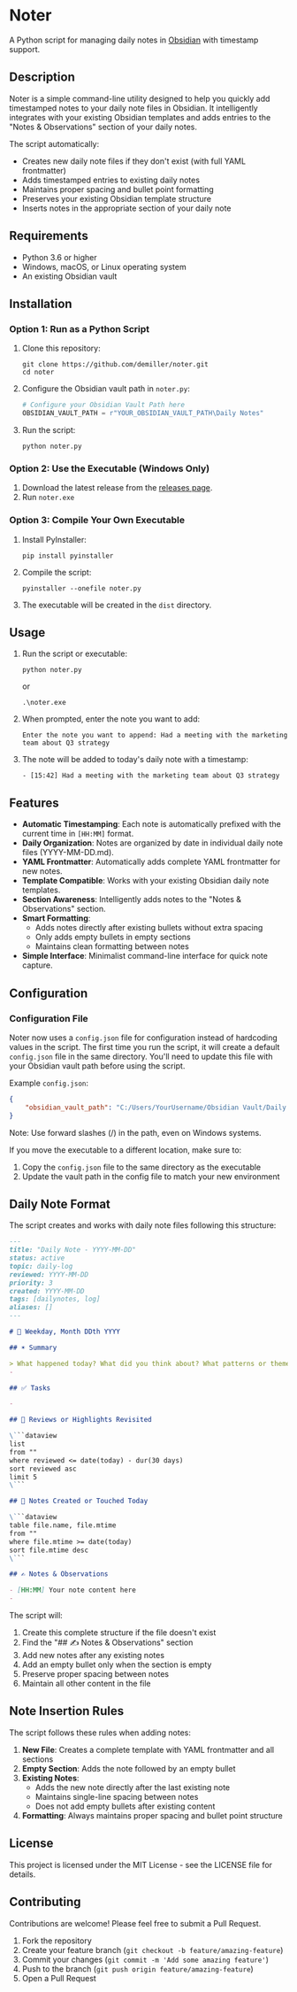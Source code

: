 # Noter

A Python script for managing daily notes in [Obsidian](https://obsidian.md/) with timestamp support.

## Description

Noter is a simple command-line utility designed to help you quickly add timestamped notes to your daily note files in Obsidian. It intelligently integrates with your existing Obsidian templates and adds entries to the "Notes & Observations" section of your daily notes.

The script automatically:
- Creates new daily note files if they don't exist (with full YAML frontmatter)
- Adds timestamped entries to existing daily notes
- Maintains proper spacing and bullet point formatting
- Preserves your existing Obsidian template structure
- Inserts notes in the appropriate section of your daily note

## Requirements

- Python 3.6 or higher
- Windows, macOS, or Linux operating system
- An existing Obsidian vault

## Installation

### Option 1: Run as a Python Script

1. Clone this repository:
   ```
   git clone https://github.com/demiller/noter.git
   cd noter
   ```

2. Configure the Obsidian vault path in `noter.py`:
   ```python
   # Configure your Obsidian Vault Path here
   OBSIDIAN_VAULT_PATH = r"YOUR_OBSIDIAN_VAULT_PATH\Daily Notes"
   ```

3. Run the script:
   ```
   python noter.py
   ```

### Option 2: Use the Executable (Windows Only)

1. Download the latest release from the [releases page](https://github.com/demiller/noter/releases).
2. Run `noter.exe`

### Option 3: Compile Your Own Executable

1. Install PyInstaller:
   ```
   pip install pyinstaller
   ```

2. Compile the script:
   ```
   pyinstaller --onefile noter.py
   ```

3. The executable will be created in the `dist` directory.

## Usage

1. Run the script or executable:
   ```
   python noter.py
   ```
   or 
   ```
   .\noter.exe
   ```

2. When prompted, enter the note you want to add:
   ```
   Enter the note you want to append: Had a meeting with the marketing team about Q3 strategy
   ```

3. The note will be added to today's daily note with a timestamp:
   ```
   - [15:42] Had a meeting with the marketing team about Q3 strategy
   ```

## Features

- **Automatic Timestamping**: Each note is automatically prefixed with the current time in `[HH:MM]` format.
- **Daily Organization**: Notes are organized by date in individual daily note files (YYYY-MM-DD.md).
- **YAML Frontmatter**: Automatically adds complete YAML frontmatter for new notes.
- **Template Compatible**: Works with your existing Obsidian daily note templates.
- **Section Awareness**: Intelligently adds notes to the "Notes & Observations" section.
- **Smart Formatting**: 
  - Adds notes directly after existing bullets without extra spacing
  - Only adds empty bullets in empty sections
  - Maintains clean formatting between notes
- **Simple Interface**: Minimalist command-line interface for quick note capture.

## Configuration

### Configuration File

Noter now uses a `config.json` file for configuration instead of hardcoding values in the script. The first time you run the script, it will create a default `config.json` file in the same directory. You'll need to update this file with your Obsidian vault path before using the script.

Example `config.json`:
```json
{
    "obsidian_vault_path": "C:/Users/YourUsername/Obsidian Vault/Daily Notes"
}
```

Note: Use forward slashes (/) in the path, even on Windows systems.

If you move the executable to a different location, make sure to:
1. Copy the `config.json` file to the same directory as the executable
2. Update the vault path in the config file to match your new environment

## Daily Note Format

The script creates and works with daily note files following this structure:

```markdown
---
title: "Daily Note - YYYY-MM-DD"
status: active
topic: daily-log
reviewed: YYYY-MM-DD
priority: 3
created: YYYY-MM-DD
tags: [dailynotes, log]
aliases: []
---

# 📅️ Weekday, Month DDth YYYY

## ☀️ Summary

> What happened today? What did you think about? What patterns or themes emerged?
- 

## ✅ Tasks

- 

## 🔁 Reviews or Highlights Revisited

\```dataview
list
from ""
where reviewed <= date(today) - dur(30 days)
sort reviewed asc
limit 5
\```

## 📓 Notes Created or Touched Today

\```dataview
table file.name, file.mtime
from ""
where file.mtime >= date(today)
sort file.mtime desc
\```

## ✍️ Notes & Observations

- [HH:MM] Your note content here
- 
```

The script will:
1. Create this complete structure if the file doesn't exist
2. Find the "## ✍️ Notes & Observations" section
3. Add new notes after any existing notes
4. Add an empty bullet only when the section is empty
5. Preserve proper spacing between notes
6. Maintain all other content in the file

## Note Insertion Rules

The script follows these rules when adding notes:

1. **New File**: Creates a complete template with YAML frontmatter and all sections
2. **Empty Section**: Adds the note followed by an empty bullet
3. **Existing Notes**: 
   - Adds the new note directly after the last existing note
   - Maintains single-line spacing between notes
   - Does not add empty bullets after existing content
4. **Formatting**: Always maintains proper spacing and bullet point structure

## License

This project is licensed under the MIT License - see the LICENSE file for details.

## Contributing

Contributions are welcome! Please feel free to submit a Pull Request.

1. Fork the repository
2. Create your feature branch (`git checkout -b feature/amazing-feature`)
3. Commit your changes (`git commit -m 'Add some amazing feature'`)
4. Push to the branch (`git push origin feature/amazing-feature`)
5. Open a Pull Request

